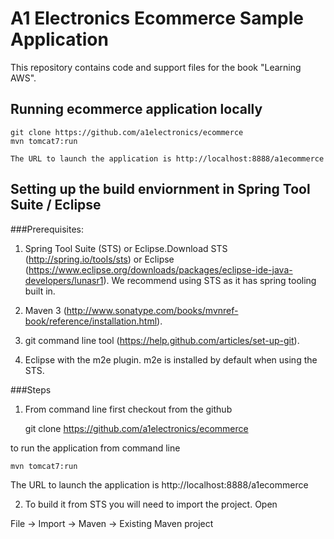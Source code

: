 # A1 Electronics Ecommerce Sample Application

This repository contains code and support files for the book "Learning AWS".

## Running ecommerce application locally

	git clone https://github.com/a1electronics/ecommerce
	mvn tomcat7:run 
    
    The URL to launch the application is http://localhost:8888/a1ecommerce

## Setting up the build enviornment in Spring Tool Suite / Eclipse

###Prerequisites:
1)	Spring Tool Suite (STS) or Eclipse.Download STS (http://spring.io/tools/sts) or Eclipse (https://www.eclipse.org/downloads/packages/eclipse-ide-java-developers/lunasr1). We recommend using STS as it has spring tooling built in. 

2)	Maven 3 (http://www.sonatype.com/books/mvnref-book/reference/installation.html). 

3)	git command line tool (https://help.github.com/articles/set-up-git).

4)	Eclipse with the m2e plugin. m2e is installed by default when using the STS.


###Steps
1) From command line first checkout from the github

	git clone https://github.com/a1electronics/ecommerce

to run the application from command line 
	
	mvn tomcat7:run 
    
The URL to launch the application is http://localhost:8888/a1ecommerce
 
2) To build it from STS you will need to import the project. Open

File -> Import -> Maven -> Existing Maven project
